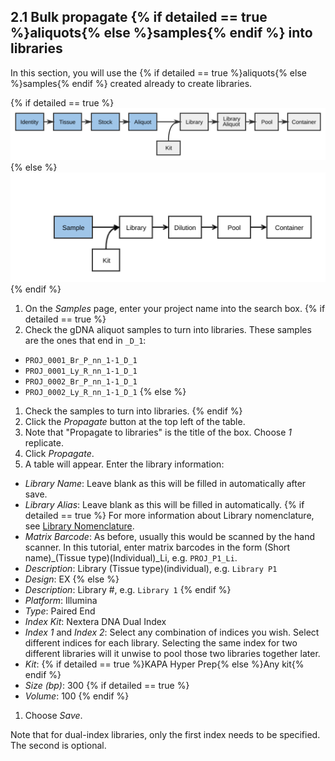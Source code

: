 ## 2.1 Bulk propagate {% if detailed == true %}aliquots{% else %}samples{% endif %} into libraries

In this section, you will use the {% if detailed == true %}aliquots{% else %}samples{% endif %} 
created already to create libraries.

{% if detailed == true %}
<img src="pics/flow-aliquot.svg"/>
{% else %}
<img src="pics/plain-flow-aliquot.svg"/>
{% endif %}

1. On the _Samples_ page, enter your project name into the search box.
{% if detailed == true %}
1. Check the gDNA aliquot samples to turn into libraries. These samples are the
ones that end in `_D_1`:
  - `PROJ_0001_Br_P_nn_1-1_D_1`
  - `PROJ_0001_Ly_R_nn_1-1_D_1`
  - `PROJ_0002_Br_P_nn_1-1_D_1`
  - `PROJ_0002_Ly_R_nn_1-1_D_1`
{% else %}
1. Check the samples to turn into libraries.
{% endif %}
1. Click the _Propagate_ button at the top left of the table.
1. Note that "Propagate to libraries" is the title of the box. Choose _1_ replicate.
1. Click _Propagate_.
1. A table will appear. Enter the library information:
  * _Library Name_: Leave blank as this will be filled in automatically after save.
  * _Library Alias_: Leave blank as this will be filled in automatically.
{% if detailed == true %}
  For more information about Library nomenclature, see
  <a href="https://wiki.oicr.on.ca/display/MCPHERSON/LIMS+Guidelines#LIMSGuidelines-LibraryNomenclature" 
  target="_new">Library Nomenclature</a>.
  * _Matrix Barcode_: As before, usually this would be scanned by the hand
    scanner. In this tutorial, enter matrix barcodes in the form (Short
name)_(Tissue type)(Individual)_Li, e.g. `PROJ_P1_Li`.
  * _Description_: Library (Tissue type)(individual), e.g. `Library P1`
  * _Design_: EX
{% else %}
  * _Description_: Library #, e.g. `Library 1`
{% endif %}
  * _Platform_: Illumina
  * _Type_: Paired End
  * _Index Kit_: Nextera DNA Dual Index
  * _Index 1_ and _Index 2_: Select any combination of indices you wish.
    Select different indices for each library. Selecting the same index for two
    different libraries will it unwise to pool those two libraries
    together later.
  * _Kit_: {% if detailed == true %}KAPA Hyper Prep{% else %}Any kit{% endif %}
  * _Size (bp)_: 300
{% if detailed == true %}
  * _Volume_: 100
{% endif %}
1. Choose _Save_.

Note that for dual-index libraries, only the first index needs to be 
specified. The second is optional.
